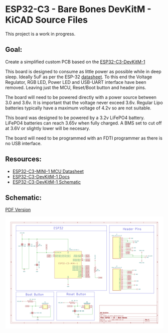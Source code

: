 # ESP32-C3 - Bare Bones DevKitM - KiCAD Source Files

This project is a work in progress.

## Goal: 

Create a simplified custom PCB based on the [ESP32-C3-DevKitM-1](https://docs.espressif.com/projects/esp-dev-kits/en/latest/esp32c3/esp32-c3-devkitm-1/user_guide.html)

This board is designed to consume as little power as possible while in deep sleep. Ideally 5uF as per the ESP-32 [datasheet](https://www.espressif.com/sites/default/files/documentation/esp32-c3-mini-1_datasheet_en.pdf). To this end the Voltage Regulator, RGB LED, Power LED and USB-UART interface have been removed. Leaving just the MCU, Reset/Boot button and header pins.

The board will need to be powered directly with a power source between 3.0 and 3.6v. It is important that the voltage never exceed 3.6v. Regular Lipo batteries typically have a maximum voltage of 4.2v so are not suitable.

This board was designed to be powered by a 3.2v LiFePO4 battery. LiFePO4 batteries can reach 3.65v when fully charged. A BMS set to cut off at 3.6V or slightly lower will be necesary.

The board will need to be programmed with an FDTI programmer as there is no USB interface.

## Resources:

* [ESP32-C3-MINI-1 MCU Datasheet](https://www.espressif.com/sites/default/files/documentation/esp32-c3-mini-1_datasheet_en.pdf)
* [ESP32-C3-DevKitM-1 Docs](https://docs.espressif.com/projects/esp-dev-kits/en/latest/esp32c3/esp32-c3-devkitm-1/user_guide.html)
* [ESP32-C3-DevKitM-1 Schematic](https://dl.espressif.com/dl/schematics/SCH_ESP32-C3-DEVKITM-1_V1_20200915A.pdf)

## Schematic:

[PDF Version](esp32-c3-bare-bones-schematic.pdf)

![Board schematic](esp32-c3-bare-bones-schematic.png)